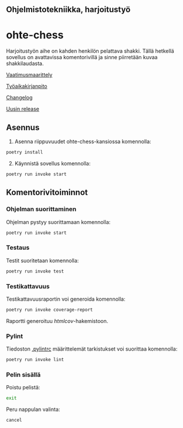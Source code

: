 ## Ohjelmistotekniikka, harjoitustyö

# ohte-chess

Harjoitustyön aihe on kahden henkilön pelattava shakki. Tällä hetkellä sovellus on avattavissa komentorivillä ja sinne piirretään kuvaa shakkilaudasta.

[Vaatimusmaarittely](https://github.com/kaarleol/ohte-chess/blob/main/dokumentaatio/vaatimusmaarittely.md)

[Työaikakirjanpito](https://github.com/kaarleol/ohte-chess/blob/main/dokumentaatio/tyoaikakirjanpito.md)

[Changelog](https://github.com/kaarleol/ohte-chess/blob/main/dokumentaatio/changelog.md)

[Uusin release](https://github.com/kaarleol/ohte-chess/releases/tag/viikko5)
## Asennus

1. Asenna riippuvuudet ohte-chess-kansiossa komennolla:

```bash
poetry install
```

2. Käynnistä sovellus komennolla:

```bash
poetry run invoke start
```

## Komentorivitoiminnot

### Ohjelman suorittaminen

Ohjelman pystyy suorittamaan komennolla:

```bash
poetry run invoke start
```

### Testaus

Testit suoritetaan komennolla:

```bash
poetry run invoke test
```

### Testikattavuus

Testikattavuusraportin voi generoida komennolla:

```bash
poetry run invoke coverage-report
```

Raportti generoituu _htmlcov_-hakemistoon.

### Pylint

Tiedoston [.pylintrc](./.pylintrc) määrittelemät tarkistukset voi suorittaa komennolla:

```bash
poetry run invoke lint
```

### Pelin sisällä

Poistu pelistä:

```bash
exit
```

Peru nappulan valinta:

```bash
cancel
```
